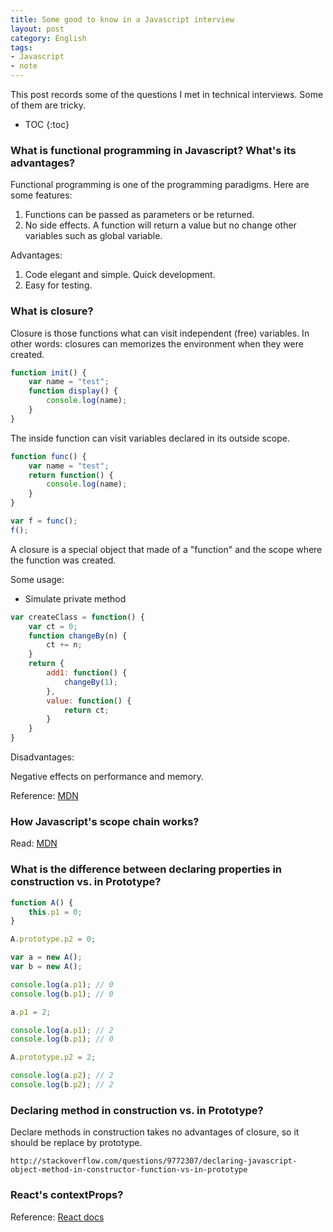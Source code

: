 ```yaml
---
title: Some good to know in a Javascript interview
layout: post
category: English
tags:
- Javascript
- note
---
```


This post records some of the questions I met in technical interviews. Some of them are tricky.

* TOC
{:toc}

### What is functional programming in Javascript? What's its advantages?

Functional programming is one of the programming paradigms. Here are some features:

1. Functions can be passed as parameters or be returned.
2. No side effects. A function will return a value but no change other variables such as global variable.

Advantages:

1. Code elegant and simple. Quick development.
2. Easy for testing.

### What is closure? 

Closure is those functions what can visit independent (free) variables. In other words: closures can memorizes the environment when they were created.

```javascript
function init() {
    var name = "test";
    function display() {
        console.log(name);
    }
}
```

The inside function can visit variables declared in its outside scope.

```javascript
function func() {
    var name = "test";
    return function() {
        console.log(name);
    }
}

var f = func();
f();
```

A closure is a special object that made of a "function" and the scope where the function was created. 

Some usage:

- Simulate private method

```javascript
var createClass = function() {
    var ct = 0;
    function changeBy(n) {
        ct += n;
    }
    return {
        add1: function() {
            changeBy(1);
        },
        value: function() {
            return ct;
        }
    }
}
```

Disadvantages:

Negative effects on performance and memory.

Reference: [MDN](https://developer.mozilla.org/cn/docs/Web/JavaScript/Closures)

### How Javascript's scope chain works?

Read: [MDN](https://developer.mozilla.org/zh-CN/docs/Web/JavaScript/Guide/Functions)

### What is the difference between declaring properties in construction vs. in Prototype?

```javascript
function A() {
    this.p1 = 0;
}

A.prototype.p2 = 0;

var a = new A();
var b = new A();

console.log(a.p1); // 0
console.log(b.p1); // 0

a.p1 = 2;

console.log(a.p1); // 2
console.log(b.p1); // 0

A.prototype.p2 = 2;

console.log(a.p2); // 2
console.log(b.p2); // 2
```

### Declaring method in construction vs. in Prototype?

Declare methods in construction takes no advantages of closure, so it should be replace by prototype.

    http://stackoverflow.com/questions/9772307/declaring-javascript-object-method-in-constructor-function-vs-in-prototype

### React's contextProps?

Reference: [React docs](https://facebook.github.io/react/docs/context.html)